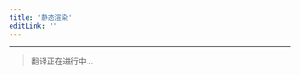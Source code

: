 ```yaml
---
title: '静态渲染'
editLink: ''
---
```


<script setup>
import ArticleTitle from '../components/ArticleTitle.vue'
</script>

<article-title title="静态渲染" sub="在构建站点时生成预渲染的 HTML" />

---

> 翻译正在进行中...
